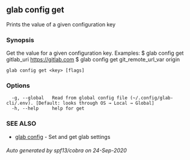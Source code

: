 ## glab config get

Prints the value of a given configuration key

### Synopsis

Get the value for a given configuration key.
Examples:
  $ glab config get gitlab_uri
  https://gitlab.com
  $ glab config get git_remote_url_var
  origin


```
glab config get <key> [flags]
```

### Options

```
  -g, --global   Read from global config file (~/.config/glab-cli/.env). [Default: looks through OS → Local → Global]
  -h, --help     help for get
```

### SEE ALSO

* [glab config](glab_config.md)	 - Set and get glab settings

###### Auto generated by spf13/cobra on 24-Sep-2020
